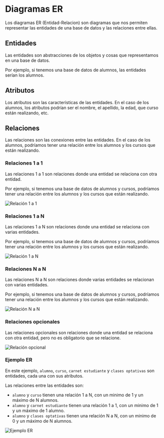 # Diagramas ER

Los diagramas ER (Entidad-Relacion) son diagramas que nos permiten representar las entidades de una base de datos y las relaciones entre ellas.

## Entidades

Las entidades son abstracciones de los objetos y cosas que representamos en una base de datos.

Por ejemplo, si tenemos una base de datos de alumnos, las entidades serían los alumnos.

## Atributos

Los atributos son las características de las entidades. En el caso de los alumnos, los atributos podrían ser el nombre, el apellido, la edad, que curso están realizando, etc.

## Relaciones

Las relaciones son las conexiones entre las entidades. En el caso de los alumnos, podríamos tener una relación entre los alumnos y los cursos que están realizando.

### Relaciones 1 a 1

Las relaciones 1 a 1 son relaciones donde una entidad se relaciona con otra entidad.

Por ejemplo, si tenemos una base de datos de alumnos y cursos, podríamos tener una relación entre los alumnos y los cursos que están realizando.

![Relación 1 a 1](/media/relacion_1_1.svg)

### Relaciones 1 a N

Las relaciones 1 a N son relaciones donde una entidad se relaciona con varias entidades.

Por ejemplo, si tenemos una base de datos de alumnos y cursos, podríamos tener una relación entre los alumnos y los cursos que están realizando.

![Relación 1 a N](/media/relacion_1_m.svg)

### Relaciones N a N

Las relaciones N a N son relaciones donde varias entidades se relacionan con varias entidades.

Por ejemplo, si tenemos una base de datos de alumnos y cursos, podríamos tener una relación entre los alumnos y los cursos que están realizando.

![Relación N a N](/media/relacion_m_m.svg)

### Relaciones opcionales

Las relaciones opcionales son relaciones donde una entidad se relaciona con otra entidad, pero no es obligatorio que se relacione.

![Relación opcional](/media/relacion_opt_optm.svg)

### Ejemplo ER

En este ejemplo, `alumno`, `curso`, `carnet estudiante` y `clases optativas` son entidades, cada una con sus atributos.

Las relaciones entre las entidades son:

- `alumno` y `curso` tienen una relación 1 a N, con un minimo de 1 y un máximo de N alumnos.
- `alumno` y `carnet estudiante` tienen una relación 1 a 1, con un minimo de 1 y un máximo de 1 alumno.
- `alumno` y `clases optativas` tienen una relación N a N, con un minimo de 0 y un máximo de N alumnos.

![Ejemplo ER](/media/ER_ejemplo.svg)